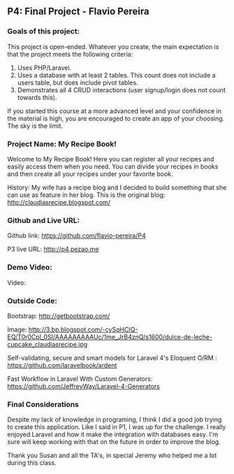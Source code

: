 ## P4: Final Project  - Flavio Pereira

### Goals of this project:

This project is open-ended. Whatever you create, the main expectation is that the project meets the following criteria:

1. Uses PHP/Laravel.
2. Uses a database with at least 2 tables. This count does not include a users table, but does include pivot tables.
3. Demonstrates all 4 CRUD interactions (user signup/login does not count towards this).

If you started this course at a more advanced level and your confidence in the material is high, you are encouraged to create an app of your choosing. The sky is the limit.

### Project Name:  My Recipe Book! 

Welcome to My Recipe Book! Here you can register all your recipes and easily access them when you need. You can divide your recipes in books and then create all your recipes under your favorite book.

History: My wife has a recipe blog and I decided to build something that she can use as feature in her blog. This is the original blog: http://claudiasrecipe.blogspot.com/


### Github and Live URL:

Github link: https://github.com/flavio-pereira/P4

P3 live URL: http://p4.pezao.me

### Demo Video:

Video: 

### Outside Code:

Bootstrap: http://getbootstrap.com/

Image: http://3.bp.blogspot.com/-cySqHCIQ-EQ/T0r0Cpl_0SI/AAAAAAAAAUc/1me_JrB4znQ/s1600/dulce-de-leche-cupcake_claudiasrecipe.jpg

Self-validating, secure and smart models for Laravel 4's Eloquent O/RM : https://github.com/laravelbook/ardent

Fast Workflow in Laravel With Custom Generators: https://github.com/JeffreyWay/Laravel-4-Generators

### Final Considerations

Despite my lack of knowledge in programing, I think I did a good job trying to create this application. Like I said in P1, I was up for the challenge. I really enjoyed Laravel and how it make the integration with databases easy. I'm sure will keep working with that on the future in order to improve the blog.

Thank you Susan and all the TA's, in special Jeremy who helped me a lot during this class.